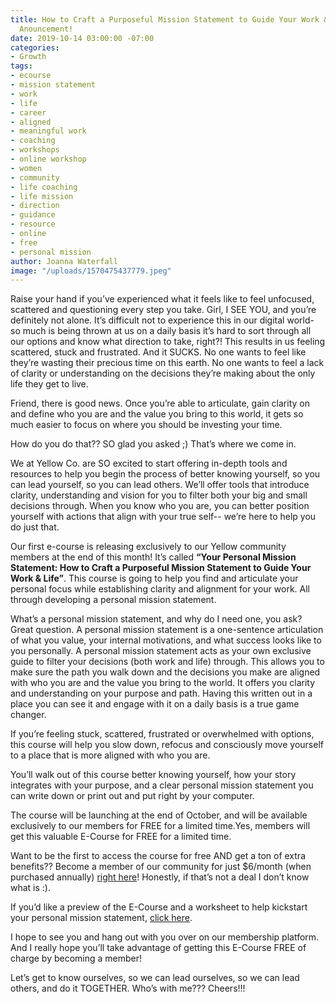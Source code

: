 ```yaml
---
title: How to Craft a Purposeful Mission Statement to Guide Your Work & Life + Special
  Anouncement!
date: 2019-10-14 03:00:00 -07:00
categories:
- Growth
tags:
- ecourse
- mission statement
- work
- life
- career
- aligned
- meaningful work
- coaching
- workshops
- online workshop
- women
- community
- life coaching
- life mission
- direction
- guidance
- resource
- online
- free
- personal mission
author: Joanna Waterfall
image: "/uploads/1570475437779.jpeg"
---
```


Raise your hand if you’ve experienced what it feels like to feel unfocused, scattered and questioning every step you take. Girl, I SEE YOU, and you’re definitely not alone. It’s difficult not to experience this in our digital world- so much is being thrown at us on a daily basis it’s hard to sort through all our options and know what direction to take, right?! This results in us feeling scattered, stuck and frustrated. And it SUCKS. No one wants to feel like they’re wasting their precious time on this earth. No one wants to feel a lack of clarity or understanding on the decisions they’re making about the only life they get to live.

Friend, there is good news. Once you’re able to articulate, gain clarity on and define who you are and the value you bring to this world, it gets so much easier to focus on where you should be investing your time.

How do you do that?? SO glad you asked ;) That’s where we come in.

We at Yellow Co. are SO excited to start offering in-depth tools and resources to help you begin the process of better knowing yourself, so you can lead yourself, so you can lead others. We’ll offer tools that introduce clarity, understanding and vision for you to filter both your big and small decisions through. When you know who you are, you can better position yourself with actions that align with your true self-- we’re here to help you do just that.

Our first e-course is releasing exclusively to our Yellow community members at the end of this month! It’s called **“Your Personal Mission Statement: How to Craft a Purposeful Mission Statement to Guide Your Work & Life”**. This course is going to help you find and articulate your personal focus while establishing clarity and alignment for your work. All through developing a personal mission statement. 

What’s a personal mission statement, and why do I need one, you ask? Great question. A personal mission statement is a one-sentence articulation of what you value, your internal motivations, and what success looks like to you personally. A personal mission statement acts as your own exclusive guide to filter your decisions (both work and life) through. This allows you to make sure the path you walk down and the decisions you make are aligned with who you are and the value you bring to the world. It offers you clarity and understanding on your purpose and path. Having this written out in a place you can see it and engage with it on a daily basis is a true game changer.

If you’re feeling stuck, scattered, frustrated or overwhelmed with options, this course will help you slow down, refocus and consciously move yourself to a place that is more aligned with who you are.

You’ll walk out of this course better knowing yourself, how your story integrates with your purpose, and a clear personal mission statement you can write down or print out and put right by your computer.

The course will be launching at the end of October, and will be available exclusively to our members for FREE for a limited time.Yes, members will get this valuable E-Course for FREE for a limited time. 

Want to be the first to access the course for free  AND get a ton of extra benefits?? Become a member of our community for just $6/month (when purchased annually) [right here](https://yellowco.mn.co/plans/5327?bundle_token=6b0598ff8616b85515fc63b0d4947cd5&utm_source=manual)! Honestly, if that’s not a deal I don’t know what is :).

If you’d like a preview of the E-Course and a worksheet to help kickstart your personal mission statement, [click here](https://yellowcollective.lpages.co/personal-mission-statement-e-workshop/).

I hope to see you and hang out with you over on our membership platform. And I really hope you’ll take advantage of getting this E-Course FREE of charge by becoming a member!

Let’s get to know ourselves, so we can lead ourselves, so we can lead others, and do it TOGETHER. Who’s with me??? Cheers!!!
